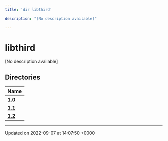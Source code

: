 ```yaml
---
title: 'dir libthird'

description: "[No description available]"

---
```


# libthird

[No description available]

## Directories

| Name           |
| -------------- |
| **[1.0](/documentation/code/files/dir_8f73f5946d66c349bdd8f7018e5320bf/#dir-10)**  |
| **[1.1](/documentation/code/files/dir_a845c478c438a6141c8d029c79108bfd/#dir-11)**  |
| **[1.2](/documentation/code/files/dir_7f992b9dc14fc5ffaba8620ee097a6ff/#dir-12)**  |






-------------------------------

Updated on 2022-09-07 at 14:07:50 +0000
